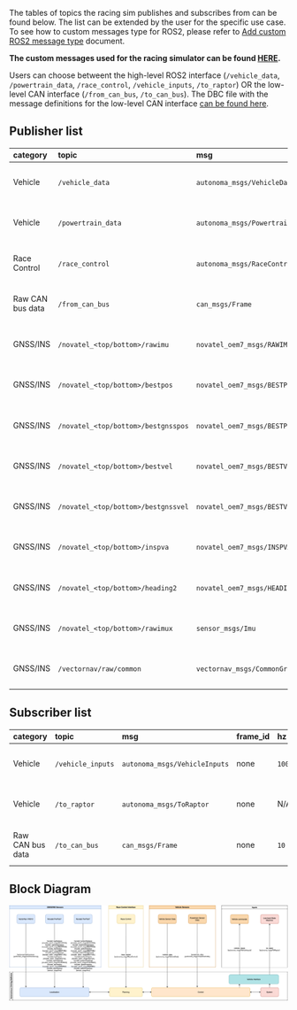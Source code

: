 The tables of topics the racing sim publishes and subscribes from can be found below.
The list can be extended by the user for the specific use case.
To see how to custom messages type for ROS2, please refer to [Add custom ROS2 message type](../../Components/ROS2/AddCustomROS2MessageType/index.md) document.

**The custom messages used for the racing simulator can be found [HERE](https://github.com/autonomalabs/sim-msgs).**

Users can choose betweent the high-level ROS2 interface (`/vehicle_data`, `/powertrain_data`, `/race_control`, `/vehicle_inputs`, `/to_raptor`) OR the low-level CAN interface (`/from_can_bus`, `/to_can_bus`). The DBC file with the message definitions for the low-level CAN interface [can be found here](CAN1-INDY-V14).

## Publisher list

|category|topic|msg|frame_id|hz|QoS|
|:--|:--|:--|:--|:--|:--|
|Vehicle|`/vehicle_data`|`autonoma_msgs/VehicleData`|none|`100`|`Reliable`, `Volatile`, `Keep last/10`|
|Vehicle|`/powertrain_data`|`autonoma_msgs/PowertrainData`|none|`100`|`Reliable`, `Volatile`, `Keep last/10`|
|Race Control|`/race_control`|`autonoma_msgs/RaceControl`|none|`10`|`Reliable`, `Volatile`, `Keep last/10`|
|Raw CAN bus data|`/from_can_bus`|`can_msgs/Frame`|none|`10`|`Reliable`, `Volatile`, `Keep last/10` |
|GNSS/INS|`/novatel_<top/bottom>/rawimu`|`novatel_oem7_msgs/RAWIMU`|none|`125`|`Reliable`, `Volatile`, `Keep last/10`|
|GNSS/INS|`/novatel_<top/bottom>/bestpos`|`novatel_oem7_msgs/BESTPOS`|none|`20`|`Reliable`, `Volatile`, `Keep last/10`|
|GNSS/INS|`/novatel_<top/bottom>/bestgnsspos`|`novatel_oem7_msgs/BESTPOS`|none|`20`|`Reliable`, `Volatile`, `Keep last/10`|
|GNSS/INS|`/novatel_<top/bottom>/bestvel`|`novatel_oem7_msgs/BESTVEL`|none|`20`|`Reliable`, `Volatile`, `Keep last/10`|
|GNSS/INS|`/novatel_<top/bottom>/bestgnssvel`|`novatel_oem7_msgs/BESTVEL`|none|`20`|`Reliable`, `Volatile`, `Keep last/10`|
|GNSS/INS|`/novatel_<top/bottom>/inspva`|`novatel_oem7_msgs/INSPVA`|none|`20`|`Reliable`, `Volatile`, `Keep last/10`|
|GNSS/INS|`/novatel_<top/bottom>/heading2`|`novatel_oem7_msgs/HEADING2`|none|`20`|`Reliable`, `Volatile`, `Keep last/10`|
|GNSS/INS|`/novatel_<top/bottom>/rawimux`|`sensor_msgs/Imu`|none|`125`|`Reliable`, `Volatile`, `Keep last/10`|
|GNSS/INS|`/vectornav/raw/common`|`vectornav_msgs/CommonGroup`|none|`100`|`Reliable`, `Volatile`, `Keep last/10`|


## Subscriber list

|category|topic|msg|frame_id|hz|QoS|
|:--|:--|:--|:--|:--|:--|
|Vehicle|`/vehicle_inputs`|`autonoma_msgs/VehicleInputs`|none|`100`|`Reliable`, `Volatile`, `Keep last/10`|
|Vehicle|`/to_raptor`|`autonoma_msgs/ToRaptor`|none|N/A|`Reliable`, `Volatile`, `Keep last/10`|
|Raw CAN bus data|`/to_can_bus`|`can_msgs/Frame`|none|`10`|`Reliable`, `Volatile`, `Keep last/10` |


## Block Diagram
![](AV21R_sensors.png)
